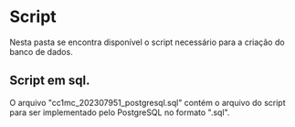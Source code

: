 # Script
Nesta pasta se encontra disponível o script necessário para a criação do banco de dados.

## Script em sql.
O arquivo "cc1mc_202307951_postgresql.sql" contém o arquivo do script para ser implementado pelo PostgreSQL no formato ".sql".
